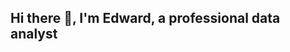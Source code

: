 ## Hi there 👋, I'm Edward, a professional data analyst

<!--
**edward-garibay/edward-garibay** is a ✨ _special_ ✨ repository because its `README.md` (this file) appears on your GitHub profile.

As a results-driven sales and business development professional, I thrive on turning data into actionable insights that drive revenue growth and enhance customer engagement. With a proven track record in investor relations, CRM strategy optimization, and sales operations, I specialize in securing high-value investments, building strong client relationships, and delivering personalized outreach campaigns that boost lead conversion rates and exceed revenue targets.

I bring a blend of analytical thinking and relationship-building skills that allows me to excel in dynamic, fast-paced environments. I am passionate about leveraging data-driven decision-making and innovative sales techniques to maximize results and fuel business growth.

I am completing a Data Analytics Bootcamp from TripleTen program, which the curriculum covered Python, SQL, Tableau, PowerBI, and more involving multiple projects.  I am seeking opportunities to optimize processes, enhance customer engagement, and drive bottom-line results.

Some facts about me:
I enjoy all things fitness; running, lifting, basketball, pickeball, etc.
  - I just completed my first marathon in Austin with a 3 hour time. 
I'm working on becoming a certified personal trainer to help individuals with their own fitness journeys
I am actively a funded trader trading indices futures

My goal for 2025 is to land a job in Data analytics. 

Feel free to connect on Github or linkedin. 
